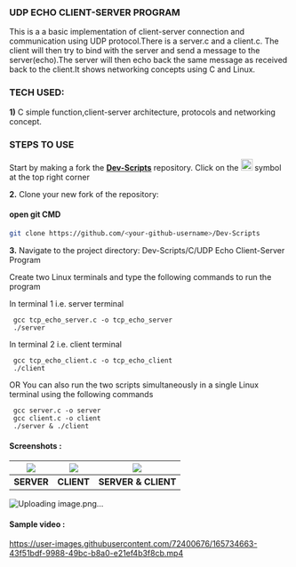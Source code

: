 ### UDP ECHO CLIENT-SERVER PROGRAM
This is a a basic implementation of client-server connection and communication using UDP protocol.There is a server.c and a client.c. The client will then try to bind with the server and send a message to the server(echo).The server will then echo back the same message as received back to the client.It shows networking concepts using C and Linux.

### TECH USED:
 **1)** C
    simple function,client-server architecture, protocols and networking concept.
    
### STEPS TO USE
Start by making a fork the [**Dev-Scripts**](https://github.com/abhijeet007rocks8/Dev-Scripts) repository. Click on the <a href="https://github.com/abhijeet007rocks8/Dev-Scripts/fork"><img src="https://i.imgur.com/G4z1kEe.png" height="21" width="21"></a> symbol at the top right corner

**2.** Clone your new fork of the repository:
#### open git CMD
```bash
git clone https://github.com/<your-github-username>/Dev-Scripts
```

**3.** Navigate to the project directory:
 Dev-Scripts/C/UDP Echo Client-Server Program
 
 Create two Linux terminals and type the following commands to run the program
 
 In terminal 1 i.e. server terminal
 ```
  gcc tcp_echo_server.c -o tcp_echo_server
  ./server
 ```
 
 In terminal 2 i.e. client terminal
 ```
  gcc tcp_echo_client.c -o tcp_echo_client
  ./client
 ```
 
 OR
 You can also run the two scripts simultaneously in a single Linux terminal using the following commands
 
 ```
  gcc server.c -o server
  gcc client.c -o client
  ./server & ./client
 ```
 #### Screenshots :
|![](https://user-images.githubusercontent.com/72400676/165731785-4d2045e4-d4e3-4eb7-a5e4-a7b3ed24d351.png)|![](https://user-images.githubusercontent.com/72400676/165731830-90221395-e1c3-4233-9e96-bee5d8d3027c.png)|![](https://user-images.githubusercontent.com/72400676/165734560-22f9c1a4-471c-4df2-bb7e-4a4efdd15ac0.png)
|:---:|:---:|:---:|
|**SERVER**|**CLIENT**|**SERVER & CLIENT**|

![Uploading image.png…]()


 #### Sample video :
 
https://user-images.githubusercontent.com/72400676/165734663-43f51bdf-9988-49bc-b8a0-e21ef4b3f8cb.mp4


